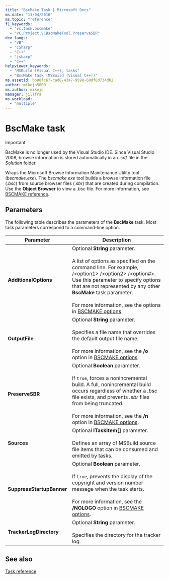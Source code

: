 ```yaml
---
title: "BscMake Task | Microsoft Docs"
ms.date: "11/04/2016"
ms.topic: "reference"
f1_keywords:
  - "vc.task.bscmake"
  - "VC.Project.VCBscMakeTool.PreserveSBR"
dev_langs:
  - "VB"
  - "CSharp"
  - "C++"
  - "jsharp"
  - "C++"
helpviewer_keywords:
  - "MSBuild (Visual C++), tasks"
  - "BscMake task (MSBuild (Visual C++))"
ms.assetid: bb98fc67-cad8-43a7-9598-60df6d734db2
author: mikejo5000
ms.author: mikejo
manager: jillfra
ms.workload:
  - "multiple"
---
```

# BscMake task
> [!IMPORTANT]
>  BscMake is no longer used by the Visual Studio IDE. Since Visual Studio 2008, browse information is stored automatically in an *.sdf* file in the *Solution* folder.

 Wraps the Microsoft Browse Information Maintenance Utility tool (*bscmake.exe*).  The *bscmake.exe* tool builds a browse information file (*.bsc*) from source browser files (*.sbr*) that are created during compilation. Use the **Object Browser** to view a *.bsc* file. For more information, see [BSCMAKE reference](/cpp/build/reference/bscmake-reference).

## Parameters
 The following table describes the parameters of the **BscMake** task. Most task parameters correspond to a command-line option.

|Parameter|Description|
|---------------|-----------------|
|**AdditionalOptions**|Optional **String** parameter.<br /><br /> A list of options as specified on the command line. For example, /\<option1> /\<option2> /\<option#>. Use this parameter to specify options that are not represented by any other **BscMake** task parameter.<br /><br /> For more information, see the options in [BSCMAKE options](/cpp/build/reference/bscmake-options).|
|**OutputFile**|Optional **String** parameter.<br /><br /> Specifies a file name that overrides the default output file name.<br /><br /> For more information, see the **/o** option in [BSCMAKE options](/cpp/build/reference/bscmake-options).|
|**PreserveSBR**|Optional **Boolean** parameter.<br /><br /> If `true`, forces a nonincremental build. A full, nonincremental build occurs regardless of whether a *.bsc* file exists, and prevents *.sbr* files from being truncated.<br /><br /> For more information, see the **/n** option in [BSCMAKE options](/cpp/build/reference/bscmake-options).|
|**Sources**|Optional **ITaskItem[]** parameter.<br /><br /> Defines an array of MSBuild source file items that can be consumed and emitted by tasks.|
|**SuppressStartupBanner**|Optional **Boolean** parameter.<br /><br /> If `true`, prevents the display of the copyright and version number message when the task starts.<br /><br /> For more information, see the **/NOLOGO** option in [BSCMAKE options](/cpp/build/reference/bscmake-options).|
|**TrackerLogDirectory**|Optional **String** parameter.<br /><br /> Specifies the directory for the tracker log.|

## See also
 [Task reference](../msbuild/msbuild-task-reference.md)